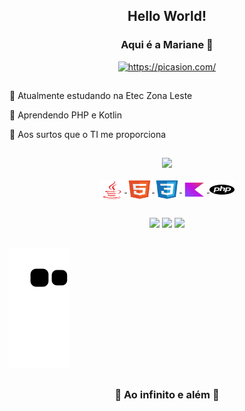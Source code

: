 <h2 align="center"> Hello World! </h2>

<div align="center">
  <h3> Aqui é a Mariane 🌸 </h3>
  <a href="https://picasion.com/"><img src="https://thumbs.gfycat.com/CompetentNauticalCowrie-size_restricted.gif" width="672" height="465" border="0" alt="https://picasion.com/" /></a>
</div>  

##

<div>
      <p> 🔭 Atualmente estudando na Etec Zona Leste </p>
      <p> 🌱 Aprendendo PHP e Kotlin </p>
      <p> 🥂 Aos surtos que o TI me proporciona </p> 
</div>      
  
##

<div align="center">
  <a href="https://github.com/MarianeBS">
  <img height="180em" src="https://github-readme-stats.vercel.app/api/top-langs/?username=MarianeBS&layout=compact&langs_count=7&theme=dracula"/>
</div>

<div align="center" style="display: inline_block"><br>
  <img align="center" alt="Java" height="30" width="40" src="https://raw.githubusercontent.com/devicons/devicon/master/icons/java/java-plain.svg">
  <img align="center" alt="HTML" height="30" width="40" src="https://raw.githubusercontent.com/devicons/devicon/master/icons/html5/html5-original.svg">
  <img align="center" alt="CSS" height="30" width="40" src="https://raw.githubusercontent.com/devicons/devicon/master/icons/css3/css3-original.svg">
  <img align="center" alt="Kotlin" height="30" width="40" src="https://raw.githubusercontent.com/devicons/devicon/master/icons/kotlin/kotlin-original.svg">
  <img align="center" alt="PHP" height="30" width="40" src="https://raw.githubusercontent.com/devicons/devicon/master/icons/php/php-plain.svg">
</div>
  
##
  
<div align="center"> 
  <a href="https://discordapp.com/users/Mah_Soul#6475" target="_blank"><img src="https://img.shields.io/badge/Discord-7289DA?style=for-the-badge&logo=discord&logoColor=white&link=https://discordapp.com/users/Mah_Soul#6475" target="_blank"></a> 
  <a href = "mailto:mariane.souza030405@gmail.com"><img src="https://img.shields.io/badge/-Gmail-%23333?style=for-the-badge&logo=gmail&logoColor=white" target="_blank"></a>
  <a href="https://www.linkedin.com/in/marianesouza05" target="_blank"><img src="https://img.shields.io/badge/-LinkedIn-%230077B5?style=for-the-badge&logo=linkedin&logoColor=white" target="_blank"></a> 
</div>

##

![snake gif](https://github.com/MarianeBS/MarianeBS/blob/output/github-contribution-grid-snake.svg)

##

<div align="center">
<h3> 🚀 Ao infinito e além 🚀 </h3>
</div>
